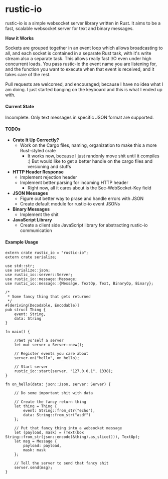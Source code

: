 rustic-io
=========

rustic-io is a simple websocket server library written in Rust.  It aims to be a fast, scalable websocket server for text and binary messages.

**How it Works**

Sockets are grouped together in an event loop which allows broadcasting to all, and each socket is contained in a separate Rust task, with it's write stream also a separate task.  This allows really fast I/O even under high concurrent loads.
You pass rustic-io the event name you are listening for, and the function you want to execute when that event is received, and it takes care of the rest.

Pull requests are welcomed, and encouraged; because I have no idea what I am doing.  I just started banging on the keyboard and this is what I ended up with.


#### Current State
Incomplete. Only text messages in specific JSON format are supported.

#### TODOs
* **Crate It Up Correctly?**
  * Work on the Cargo files, naming, organization to make this a more Rust-styled crate
    * It works now, because I just randonly move shit until it compiles :)  But would like to get a better handle on the cargo files and versioning and stuffs
* **HTTP Header Response**
  * Implement rejection header
  * Implement better parsing for incoming HTTP header
    * Right now, all it cares about is the Sec-WebSocket-Key field
* **JSON Messages**
  * Figure out better way to prase and handle errors with JSON
  * Create default module for rustic-io event JSONs
* **Binary Messages**
  * Implement the shit
* **JavaScript Library**
  * Create a client side JavaScript library for abstracting rustic-io communication

#### Example Usage
```
extern crate rustic_io = "rustic-io";
extern crate serialize;

use std::str;
use serialize::json;
use rustic_io::server::Server;
use rustic_io::message::Message;
use rustic_io::message::{Message, TextOp, Text, BinaryOp, Binary};

/*
 * Some fancy thing that gets returned
 */
#[deriving(Decodable, Encodable)]
pub struct Thing {
    event: String,
    data: String
}

fn main() {

    //Get yo'self a server
    let mut server = Server::new();

    // Register events you care about
    server.on("hello", on_hello);

    // Start server
    rustic_io::start(server, "127.0.0.1", 1338);
}

fn on_hello(data: json::Json, server: Server) {
    
    // Do some important shit with data
    
    // Create the fancy return thing
    let thing = Thing {
        event: String::from_str("echo"),
        data: String::from_str("asdf")
    };
    
    // Put that fancy thing into a websocket message
    let (payload, mask) = (Text(box String::from_str(json::encode(&thing).as_slice())), TextOp);
    let msg = Message {
        payload: payload,
        mask: mask
    };

    // Tell the server to send that fancy shit
    server.send(msg);
}
```
  